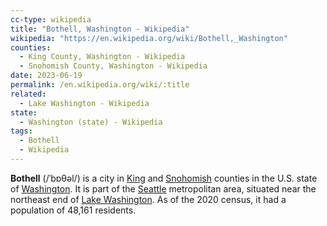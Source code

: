 ```yaml
---
cc-type: wikipedia
title: "Bothell, Washington - Wikipedia"
wikipedia: "https://en.wikipedia.org/wiki/Bothell,_Washington"
counties:
  - King County, Washington - Wikipedia
  - Snohomish County, Washington - Wikipedia
date: 2023-06-19
permalink: /en.wikipedia.org/wiki/:title
related:
  - Lake Washington - Wikipedia
state:
  - Washington (state) - Wikipedia
tags:
  - Bothell
  - Wikipedia
---
```

**Bothell** (/ˈbɒθəl/) is a city in [King](/en.wikipedia.org/wiki/King_County,_Washington) and [Snohomish](/en.wikipedia.org/wiki/Snohomish_County,_Washington) counties in the U.S. state of [Washington](/en.wikipedia.org/wiki/Washington_(state)). It is part of the [Seattle](/en.wikipedia.org/wiki/Seattle) metropolitan area, situated near the northeast end of [Lake Washington](/en.wikipedia.org/wiki/Lake_Washington). As of the 2020 census, it had a population of 48,161 residents.
